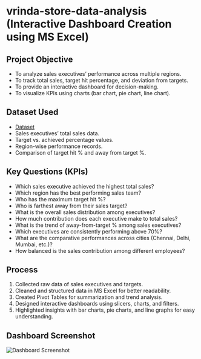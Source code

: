 # vrinda-store-data-analysis (Interactive Dashboard Creation using MS Excel)

## Project Objective  
- To analyze sales executives’ performance across multiple regions.  
- To track total sales, target hit percentage, and deviation from targets.  
- To provide an interactive dashboard for decision-making.  
- To visualize KPIs using charts (bar chart, pie chart, line chart).  

## Dataset Used
- <a href="https://github.com/Shivshankar223/Data-Analysis-Dashboard/blob/main/Dashboard_project.xlsm">Dataset</a>
- Sales executives’ total sales data.  
- Target vs. achieved percentage values.  
- Region-wise performance records.  
- Comparison of target hit % and away from target %.  

## Key Questions (KPIs)  
- Which sales executive achieved the highest total sales?  
- Which region has the best performing sales team?  
- Who has the maximum target hit %?  
- Who is farthest away from their sales target?  
- What is the overall sales distribution among executives?  
- How much contribution does each executive make to total sales?  
- What is the trend of away-from-target % among sales executives?  
- Which executives are consistently performing above 70%?  
- What are the comparative performances across cities (Chennai, Delhi, Mumbai, etc.)?  
- How balanced is the sales contribution among different employees?  

## Process  
1. Collected raw data of sales executives and targets.  
2. Cleaned and structured data in MS Excel for better readability.  
3. Created Pivot Tables for summarization and trend analysis.  
4. Designed interactive dashboards using slicers, charts, and filters.  
5. Highlighted insights with bar charts, pie charts, and line graphs for easy understanding.  

## Dashboard Screenshot  
![Dashboard Screenshot](Screenshot_2025-09-09_212158.png)  

